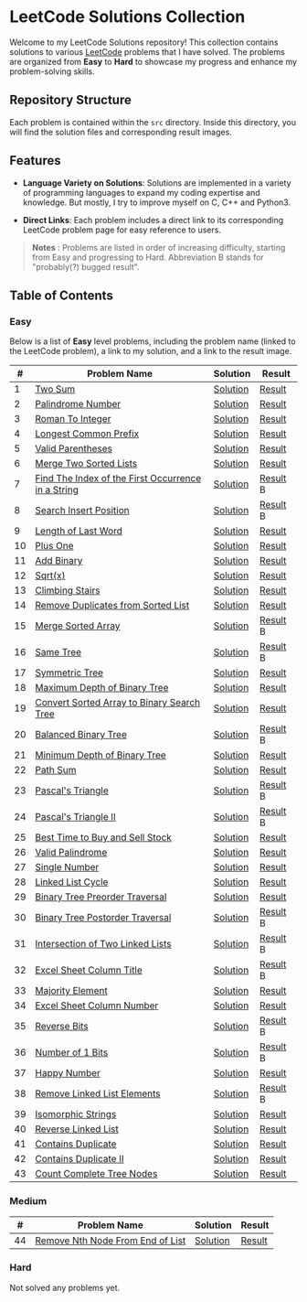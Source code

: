 # LeetCode Solutions Collection

Welcome to my LeetCode Solutions repository! This collection contains solutions to various [LeetCode](https://leetcode.com/) problems that I have solved. The problems are organized from **Easy** to **Hard** to showcase my progress and enhance my problem-solving skills.

## Repository Structure

Each problem is contained within the `src` directory. Inside this directory, you will find the solution files and corresponding result images.

## Features

- **Language Variety on Solutions**: Solutions are implemented in a variety of programming languages to expand my coding expertise and knowledge. But mostly, I try to improve myself on C, C++ and Python3.

- **Direct Links**: Each problem includes a direct link to its corresponding LeetCode problem page for easy reference to users.

> **Notes** : Problems are listed in order of increasing difficulty, starting from Easy and progressing to Hard. Abbreviation B stands for "probably(?) bugged result".

## Table of Contents

### Easy

Below is a list of **Easy** level problems, including the problem name (linked to the LeetCode problem), a link to my solution, and a link to the result image.

| #   | Problem Name                                                                                                                           | Solution                  | Result                    |
| --- | -------------------------------------------------------------------------------------------------------------------------------------- | ------------------------- | ------------------------- |
| 1   | [Two Sum](https://leetcode.com/problems/two-sum/)                                                                                      | [Solution](./src/1.ts)    | [Result](./src/1.png)     |
| 2   | [Palindrome Number](https://leetcode.com/problems/palindrome-number)                                                                   | [Solution](./src/9.cs)    | [Result](./src/9.png)     |
| 3   | [Roman To Integer](https://leetcode.com/problems/roman-to-integer)                                                                     | [Solution](./src/13.ts)   | [Result](./src/13.png)    |
| 4   | [Longest Common Prefix](https://leetcode.com/problems/longest-common-prefix)                                                           | [Solution](./src/14.cs)   | [Result](./src/14.png)    |
| 5   | [Valid Parentheses](https://leetcode.com/problems/valid-parentheses)                                                                   | [Solution](./src/20.cs)   | [Result](./src/20.png)    |
| 6   | [Merge Two Sorted Lists](https://leetcode.com/problems/merge-two-sorted-lists)                                                         | [Solution](./src/21.py)   | [Result](./src/21.png)    |
| 7   | [Find The Index of the First Occurrence in a String](https://leetcode.com/problems/find-the-index-of-the-first-occurrence-in-a-string) | [Solution](./src/28.java) | [Result](./src/28.png) B  |
| 8   | [Search Insert Position](https://https://leetcode.com/problems/search-insert-position/description/)                                    | [Solution](./src/35.cpp)  | [Result](./src/35.png) B  |
| 9   | [Length of Last Word](https://leetcode.com/problems/length-of-last-word)                                                               | [Solution](./src/58.c)    | [Result](./src/58.png)    |
| 10  | [Plus One](https://leetcode.com/problems/plus-one)                                                                                     | [Solution](./src/66.js)   | [Result](./src/66.png)    |
| 11  | [Add Binary](https://leetcode.com/problems/add-binary)                                                                                 | [Solution](./src/67.py)   | [Result](./src/67.png)    |
| 12  | [Sqrt(x)](https://leetcode.com/problems/sqrtx)                                                                                         | [Solution](./src/69.c)    | [Result](./src/69.png)    |
| 13  | [Climbing Stairs](https://leetcode.com/problems/climbing-stairs)                                                                       | [Solution](./src/70.py)   | [Result](./src/70.png)    |
| 14  | [Remove Duplicates from Sorted List](https://leetcode.com/problems/remove-duplicates-from-sorted-list)                                 | [Solution](./src/83.py)   | [Result](./src/83.png)    |
| 15  | [Merge Sorted Array](https://leetcode.com/problems/merge-sorted-array)                                                                 | [Solution](./src/88.cpp)  | [Result](./src/88.png) B  |
| 16  | [Same Tree](https://leetcode.com/problems/same-tree)                                                                                   | [Solution](./src/100.cpp) | [Result](./src/100.png) B |
| 17  | [Symmetric Tree](https://leetcode.com/problems/symmetric-tree)                                                                         | [Solution](./src/101.cpp) | [Result](./src/101.png)   |
| 18  | [Maximum Depth of Binary Tree](https://leetcode.com/problems/maximum-depth-of-binary-tree/)                                            | [Solution](./src/104.cpp) | [Result](./src/104.png)   |
| 19  | [Convert Sorted Array to Binary Search Tree](https://leetcode.com/problems/convert-sorted-array-to-binary-search-tree)                 | [Solution](./src/108.cpp) | [Result](./src/108.png)   |
| 20  | [Balanced Binary Tree](https://leetcode.com/problems/balanced-binary-tree)                                                             | [Solution](./src/110.cpp) | [Result](./src/110.png) B |
| 21  | [Minimum Depth of Binary Tree](https://leetcode.com/problems/minimum-depth-of-binary-tree)                                             | [Solution](./src/111.cpp) | [Result](./src/111.png)   |
| 22  | [Path Sum](https://leetcode.com/problems/path-sum)                                                                                     | [Solution](./src/112.cpp) | [Result](./src/112.png)   |
| 23  | [Pascal's Triangle](https://leetcode.com/problems/pascals-triangle)                                                                    | [Solution](./src/118.cpp) | [Result](./src/118.png) B |
| 24  | [Pascal's Triangle II](https://leetcode.com/problems/pascals-triangle-ii)                                                              | [Solution](./src/119.cpp) | [Result](./src/119.png) B |
| 25  | [Best Time to Buy and Sell Stock](https://leetcode.com/problems/best-time-to-buy-and-sell-stock)                                       | [Solution](./src/121.cpp) | [Result](./src/121.png)   |
| 26  | [Valid Palindrome](https://leetcode.com/problems/valid-palindrome)                                                                     | [Solution](./src/125.cpp) | [Result](./src/125.png)   |
| 27  | [Single Number](https://leetcode.com/problems/single-number)                                                                           | [Solution](./src/136.cpp) | [Result](./src/136.png)   |
| 28  | [Linked List Cycle](https://leetcode.com/problems/linked-list-cycle)                                                                   | [Solution](./src/141.cpp) | [Result](./src/141.png)   |
| 29  | [Binary Tree Preorder Traversal](https://leetcode.com/problems/binary-tree-preorder-traversal)                                         | [Solution](./src/144.cpp) | [Result](./src/144.png)   |
| 30  | [Binary Tree Postorder Traversal](https://leetcode.com/problems/binary-tree-postorder-traversal)                                       | [Solution](./src/145.cpp) | [Result](./src/145.png) B |
| 31  | [Intersection of Two Linked Lists](https://leetcode.com/problems/intersection-of-two-linked-lists)                                     | [Solution](./src/160.cpp) | [Result](./src/160.png) B |
| 32  | [Excel Sheet Column Title](https://leetcode.com/problems/excel-sheet-column-title)                                                     | [Solution](./src/168.cpp) | [Result](./src/168.png) B |
| 33  | [Majority Element](https://leetcode.com/problems/majority-element/excel-sheet-column-title)                                            | [Solution](./src/169.cpp) | [Result](./src/169.png)   |
| 34  | [Excel Sheet Column Number](https://leetcode.com/problems/excel-sheet-column-number)                                                   | [Solution](./src/171.cpp) | [Result](./src/171.png)   |
| 35  | [Reverse Bits](https://leetcode.com/problems/reverse-bits)                                                                             | [Solution](./src/190.cpp) | [Result](./src/190.png) B |
| 36  | [Number of 1 Bits](https://leetcode.com/problems/number-of-1-bits)                                                                     | [Solution](./src/191.cpp) | [Result](./src/191.png) B |
| 37  | [Happy Number](https://leetcode.com/problems/happy-number)                                                                             | [Solution](./src/202.cpp) | [Result](./src/202.png)   |
| 38  | [Remove Linked List Elements](https://leetcode.com/problems/remove-linked-list-elements)                                               | [Solution](./src/203.cpp) | [Result](./src/203.png) B |
| 39  | [Isomorphic Strings](https://leetcode.com/problems/isomorphic-strings)                                                                 | [Solution](./src/205.cpp) | [Result](./src/205.png)   |
| 40  | [Reverse Linked List](https://leetcode.com/problems/reverse-linked-list)                                                               | [Solution](./src/206.cpp) | [Result](./src/206.png)   |
| 41  | [Contains Duplicate](https://leetcode.com/problems/contains-duplicate)                                                                 | [Solution](./src/217.cpp) | [Result](./src/217.png)   |
| 42  | [Contains Duplicate II](https://leetcode.com/problems/contains-duplicate-ii)                                                           | [Solution](./src/219.cpp) | [Result](./src/219.png)   |
| 43  | [Count Complete Tree Nodes](https://leetcode.com/problems/count-complete-tree-nodes)                                                   | [Solution](./src/222.cpp) | [Result](./src/222.png)   |

### Medium

| #   | Problem Name                                                                                       | Solution                 | Result                 |
| --- | -------------------------------------------------------------------------------------------------- | ------------------------ | ---------------------- |
| 44  | [Remove Nth Node From End of List](https://leetcode.com/problems/remove-nth-node-from-end-of-list) | [Solution](./src/19.cpp) | [Result](./src/19.png) |

### Hard

Not solved any problems yet.

